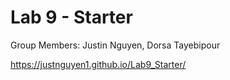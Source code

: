 # Lab 9 - Starter

Group Members: Justin Nguyen, Dorsa Tayebipour

https://justnguyen1.github.io/Lab9_Starter/

